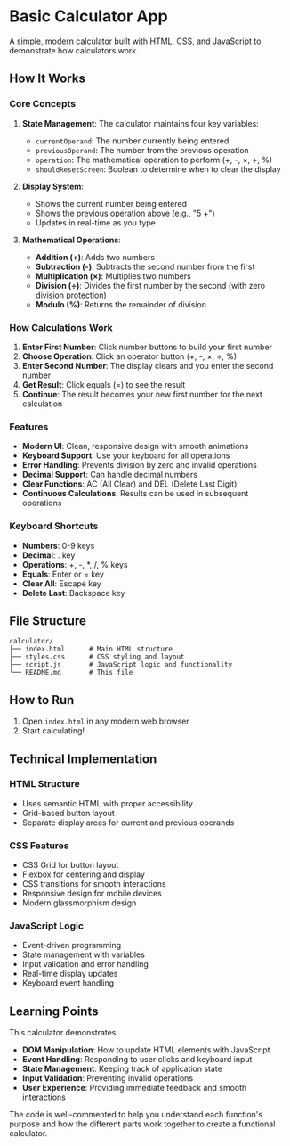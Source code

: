 # Basic Calculator App

A simple, modern calculator built with HTML, CSS, and JavaScript to demonstrate how calculators work.

## How It Works

### Core Concepts

1. **State Management**: The calculator maintains four key variables:
   - `currentOperand`: The number currently being entered
   - `previousOperand`: The number from the previous operation
   - `operation`: The mathematical operation to perform (+, -, ×, ÷, %)
   - `shouldResetScreen`: Boolean to determine when to clear the display

2. **Display System**: 
   - Shows the current number being entered
   - Shows the previous operation above (e.g., "5 +")
   - Updates in real-time as you type

3. **Mathematical Operations**:
   - **Addition (+)**: Adds two numbers
   - **Subtraction (-)**: Subtracts the second number from the first
   - **Multiplication (×)**: Multiplies two numbers
   - **Division (÷)**: Divides the first number by the second (with zero division protection)
   - **Modulo (%)**: Returns the remainder of division

### How Calculations Work

1. **Enter First Number**: Click number buttons to build your first number
2. **Choose Operation**: Click an operator button (+, -, ×, ÷, %)
3. **Enter Second Number**: The display clears and you enter the second number
4. **Get Result**: Click equals (=) to see the result
5. **Continue**: The result becomes your new first number for the next calculation

### Features

- **Modern UI**: Clean, responsive design with smooth animations
- **Keyboard Support**: Use your keyboard for all operations
- **Error Handling**: Prevents division by zero and invalid operations
- **Decimal Support**: Can handle decimal numbers
- **Clear Functions**: AC (All Clear) and DEL (Delete Last Digit)
- **Continuous Calculations**: Results can be used in subsequent operations

### Keyboard Shortcuts

- **Numbers**: 0-9 keys
- **Decimal**: . key
- **Operations**: +, -, *, /, % keys
- **Equals**: Enter or = key
- **Clear All**: Escape key
- **Delete Last**: Backspace key

## File Structure

```
calculator/
├── index.html      # Main HTML structure
├── styles.css      # CSS styling and layout
├── script.js       # JavaScript logic and functionality
└── README.md       # This file
```

## How to Run

1. Open `index.html` in any modern web browser
2. Start calculating!

## Technical Implementation

### HTML Structure
- Uses semantic HTML with proper accessibility
- Grid-based button layout
- Separate display areas for current and previous operands

### CSS Features
- CSS Grid for button layout
- Flexbox for centering and display
- CSS transitions for smooth interactions
- Responsive design for mobile devices
- Modern glassmorphism design

### JavaScript Logic
- Event-driven programming
- State management with variables
- Input validation and error handling
- Real-time display updates
- Keyboard event handling

## Learning Points

This calculator demonstrates:
- **DOM Manipulation**: How to update HTML elements with JavaScript
- **Event Handling**: Responding to user clicks and keyboard input
- **State Management**: Keeping track of application state
- **Input Validation**: Preventing invalid operations
- **User Experience**: Providing immediate feedback and smooth interactions

The code is well-commented to help you understand each function's purpose and how the different parts work together to create a functional calculator. 